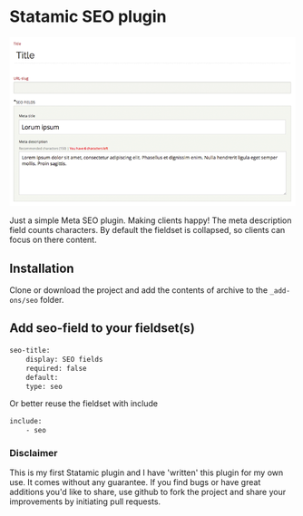 # Statamic SEO plugin

![image](screenshot.png)

Just a simple Meta SEO plugin. Making clients happy!  The meta description field counts characters. By default the fieldset is collapsed, so clients can focus on there content.

## Installation

Clone or download the project and add the contents of archive to the `_add-ons/seo` folder.


## Add seo-field to your fieldset(s)

	seo-title:
    	display: SEO fields
    	required: false
    	default:
    	type: seo
    	
 Or better reuse the fieldset with include
 	
	include:
  		- seo

### Disclaimer
This is my first Statamic plugin and I have 'written' this plugin for my own use. It comes without any guarantee. If you find bugs or have great additions you'd like to share, use github to fork the project and share your improvements by initiating pull requests. 